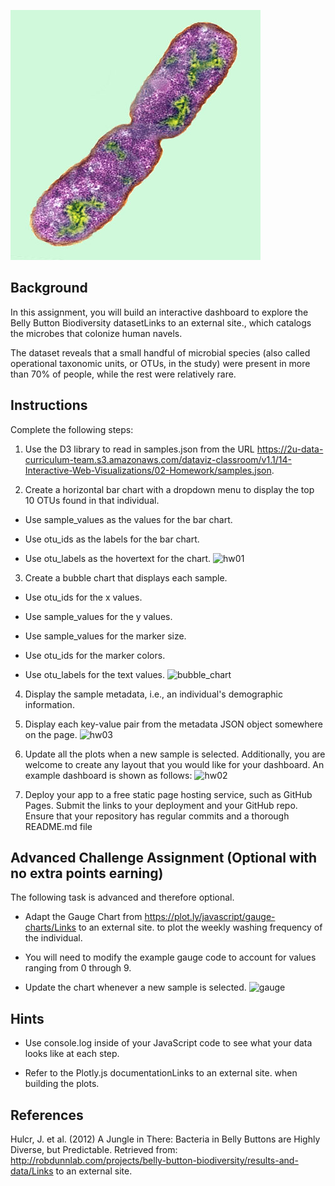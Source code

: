 ![Bacteria](Images/bacteria.jpg)

## Background
In this assignment, you will build an interactive dashboard to explore the Belly Button Biodiversity datasetLinks to an external site., which catalogs the microbes that colonize human navels.

The dataset reveals that a small handful of microbial species (also called operational taxonomic units, or OTUs, in the study) were present in more than 70% of people, while the rest were relatively rare.

## Instructions
Complete the following steps:

1. Use the D3 library to read in samples.json from the URL https://2u-data-curriculum-team.s3.amazonaws.com/dataviz-classroom/v1.1/14-Interactive-Web-Visualizations/02-Homework/samples.json.

2. Create a horizontal bar chart with a dropdown menu to display the top 10 OTUs found in that individual.

 - Use sample_values as the values for the bar chart.

 - Use otu_ids as the labels for the bar chart.

 - Use otu_labels as the hovertext for the chart.
 ![hw01](Images/hw01.jpg)
 
3. Create a bubble chart that displays each sample.

 - Use otu_ids for the x values.

 - Use sample_values for the y values.

 - Use sample_values for the marker size.

 - Use otu_ids for the marker colors.

 - Use otu_labels for the text values.
 ![bubble_chart](Images/bubble_chart.jpg)
 
4. Display the sample metadata, i.e., an individual's demographic information.

5. Display each key-value pair from the metadata JSON object somewhere on the page.
![hw03](Images/hw03.jpg)

6. Update all the plots when a new sample is selected. Additionally, you are welcome to create any layout that you would like for your dashboard. An example dashboard is shown as follows:
![hw02](Images/hw02.jpg)
7. Deploy your app to a free static page hosting service, such as GitHub Pages. Submit the links to your deployment and your GitHub repo. Ensure that your repository has regular commits and a thorough README.md file

## Advanced Challenge Assignment (Optional with no extra points earning)
The following task is advanced and therefore optional.

 - Adapt the Gauge Chart from https://plot.ly/javascript/gauge-charts/Links to an external site. to plot the weekly washing frequency of the individual.

 - You will need to modify the example gauge code to account for values ranging from 0 through 9.

 - Update the chart whenever a new sample is selected.
 ![gauge](Images/gauge.jpg)
## Hints
 - Use console.log inside of your JavaScript code to see what your data looks like at each step.

 - Refer to the Plotly.js documentationLinks to an external site. when building the plots.
 


## References
Hulcr, J. et al. (2012) A Jungle in There: Bacteria in Belly Buttons are Highly Diverse, but Predictable. Retrieved from: http://robdunnlab.com/projects/belly-button-biodiversity/results-and-data/Links to an external site.
 
 
 
